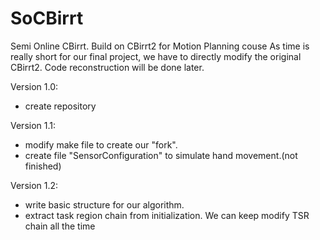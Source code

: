 # SoCBirrt
Semi Online CBirrt. 
Build on CBirrt2 for Motion Planning couse
As time is really short for our final project, we have to directly modify the original CBirrt2. 
Code reconstruction will be done later.

Version 1.0: 
* create repository 

Version 1.1: 
* modify make file to create our "fork". 
* create file "SensorConfiguration" to simulate hand movement.(not finished)

Version 1.2:
* write basic structure for our algorithm.
* extract task region chain from initialization. We can keep modify TSR chain all the time 
